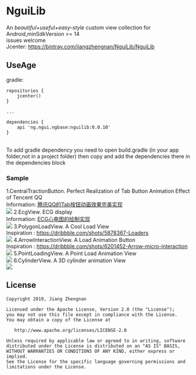# NguiLib

An *beautiful+useful+easy-style*  custom view collection for Android,minSdkVersion >= 14<br>
issues welcome<br/>
Jcenter: 
<a href="https://bintray.com/jiangzhengnan/NguiLib/NguiLib">https://bintray.com/jiangzhengnan/NguiLib/NguiLib</a><br />

UseAge
-------
gradle:
```grovvy
repositories {
    jcenter()
}

...

dependencies {
    api 'ng.ngui.ngbase:nguilib:0.0.10'
}
```
<br/>
To add gradle dependency you need to open build.gradle (in your app folder,not in a project folder) then copy and add the dependencies there in the dependencies block
<br/>

<h3>Sample</h3>
1.CentralTractionButton. Perfect Realization of Tab Button Animation Effect of Tencent QQ   <br />
Information: <a href="https://blog.csdn.net/qq_22770457/article/details/78630695">腾讯QQ的Tab按钮动画效果完美实现</a><br />
<img src="https://github.com/jiangzhengnan/NguiLib/blob/master/app/src/main/res/raw/ctb_show.gif" />
2.EcgView. ECG display <br />
Information: <a href="https://blog.csdn.net/qq_22770457/article/details/90679481">ECG心电图的绘制实现</a><br />
<img src="https://github.com/jiangzhengnan/NguiLib/blob/master/app/src/main/res/raw/ecg_show.gif" />
3.PolygonLoadView. A Cool Load View<br />
Inspiration : <a href="https://dribbble.com/shots/5878367-Loaders">https://dribbble.com/shots/5878367-Loaders</a><br />
<img src="https://github.com/jiangzhengnan/NguiLib/blob/master/app/src/main/res/raw/pl_show.gif" /> 
4.ArrowInteractionView. A Load Animation Button<br />
Inspiration : <a href="https://dribbble.com/shots/6201452-Arrow-micro-interaction">https://dribbble.com/shots/6201452-Arrow-micro-interaction</a><br />
<img src="https://github.com/jiangzhengnan/NguiLib/blob/master/app/src/main/res/raw/ai_show.gif" /> 
5.PointLoadingView. A Point Load Animation View<br />
<img src="https://github.com/jiangzhengnan/NguiLib/blob/master/app/src/main/res/raw/ptl_show.gif" /> 
6.CylinderView. A 3D cylinder animation View<br />
<img src="https://github.com/jiangzhengnan/NguiLib/blob/master/app/src/main/res/raw/cd_show.gif" /> 

## License

    Copyright 2019, Jiang Zhengnan

    Licensed under the Apache License, Version 2.0 (the "License");
    you may not use this file except in compliance with the License.
    You may obtain a copy of the License at

       http://www.apache.org/licenses/LICENSE-2.0

    Unless required by applicable law or agreed to in writing, software
    distributed under the License is distributed on an "AS IS" BASIS,
    WITHOUT WARRANTIES OR CONDITIONS OF ANY KIND, either express or implied.
    See the License for the specific language governing permissions and
    limitations under the License.
